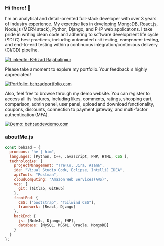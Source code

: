### Hi there! 👋

I'm an analytical and detail-oriented full-stack developer with over 3 years of industry experience. My expertise lies in developing MongoDB, React.js, Node.js (MERN stack), Python, Django, and PHP web applications. I take pride in writing clean code and adhering to software development life cycle (SDLC) best practices, including automated unit testing, component testing, and end-to-end testing within a continuous integration/continuous delivery (CI/CD) pipeline.

[![LinkedIn: Behzad Rajabalipour](https://img.shields.io/badge/-BehzadRajabalipour-blue?style=flat-square&logo=Linkedin&logoColor=white&link=https://www.linkedin.com/in/behzad-rajabalipour/)](https://www.linkedin.com/in/behzad-rajabalipour/)

Please take a moment to explore my portfolio. Your feedback is highly appreciated!

[![Portfolio: behzadportfolio.com](https://img.shields.io/badge/-BehzadPortfolio-red?style=flat-square&logo=Internet%20Explorer&link=https://behzadportfolio.com)](https://behzadportfolio.com)

Also, feel free to browse through my demo website. You can register to access all its features, including likes, comments, ratings, shopping cart, comparison, admin panel, user panel, upload and download functionality, coupons, discounts, connection to payment gateway, and multi-factor authentication (MFA).

[![Demo: behzaddevdemo.com](https://img.shields.io/badge/-BehzadDevDemo-green?style=flat-square&logo=Internet%20Explorer&link=https://behzaddevdemo.com)](https://behzaddevdemo.com)

### aboutMe.js

```javascript
const behzad = {
  pronouns: "he | him",
  languages: [Python, C++, Javascript, PHP, HTML, CSS ],
  technologies: {
    projectManagement: "Trello, Jira, Asana",
    ide: "Visual Studio Code, Eclipse, IntelliJ IDEA",
    apiTools: "Postman",
    cloudComputing: "Amazon Web Services(AWS)",
    vcs: {
      git: [Gitlab, GitHub]
    },
    frontEnd: {
      CSS: ["bootstrap", "Tailwind CSS"],
      framework: [React, Django]
    },
    backEnd: {
      js: [NodeJs, Django, PHP],
      database: [MySQL, MSSQL, Oracle, MongoDB]
    }    
  }
};
```

